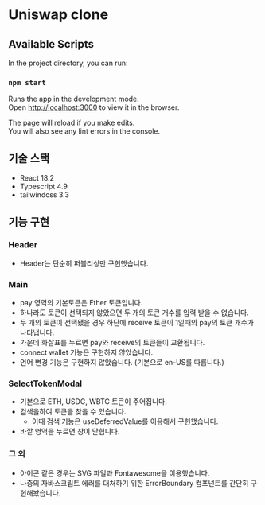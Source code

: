 # Uniswap clone

## Available Scripts

In the project directory, you can run:

### `npm start`

Runs the app in the development mode.\
Open [http://localhost:3000](http://localhost:3000) to view it in the browser.

The page will reload if you make edits.\
You will also see any lint errors in the console.

## 기술 스택

- React 18.2
- Typescript 4.9
- tailwindcss 3.3

## 기능 구현

### Header

- Header는 단순히 퍼블리싱만 구현했습니다.

### Main

- pay 영역의 기본토큰은 Ether 토큰입니다.
- 하나라도 토큰이 선택되지 않았으면 두 개의 토큰 개수를 입력 받을 수 없습니다.
- 두 개의 토큰이 선택됐을 경우 하단에 receive 토큰이 1일때의 pay의 토큰 개수가 나타냅니다.
- 가운데 화살표를 누르면 pay와 receive의 토큰들이 교환됩니다.
- connect wallet 기능은 구현하지 않았습니다.
- 언어 변경 기능은 구현하지 않았습니다. (기본으로 en-US를 따릅니다.)

### SelectTokenModal

- 기본으로 ETH, USDC, WBTC 토큰이 주어집니다.
- 검색을하여 토큰을 찾을 수 있습니다.
  - 이때 검색 기능은 useDeferredValue를 이용해서 구현했습니다.
- 바깥 영역을 누르면 창이 닫힙니다.

### 그 외

- 아이콘 같은 경우는 SVG 파일과 Fontawesome을 이용했습니다.
- 나중의 자바스크립트 에러를 대처하기 위한 ErrorBoundary 컴포넌트를 간단히 구현해놨습니다.
